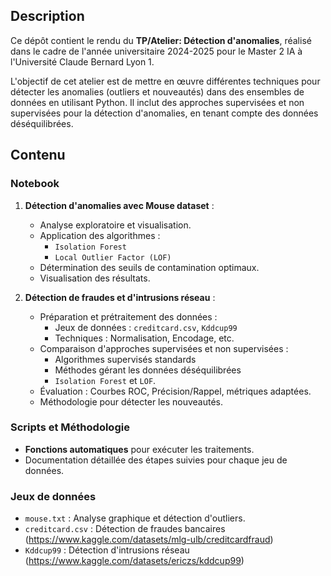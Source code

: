 ## Description

Ce dépôt contient le rendu du **TP/Atelier: Détection d'anomalies**, réalisé dans le cadre de l'année universitaire 2024-2025 pour le Master 2 IA à l'Université Claude Bernard Lyon 1.

L'objectif de cet atelier est de mettre en œuvre différentes techniques pour détecter les anomalies (outliers et nouveautés) dans des ensembles de données en utilisant Python. Il inclut des approches supervisées et non supervisées pour la détection d'anomalies, en tenant compte des données déséquilibrées.

## Contenu

### Notebook
1. **Détection d'anomalies avec Mouse dataset** :
   - Analyse exploratoire et visualisation.
   - Application des algorithmes :
     - `Isolation Forest`
     - `Local Outlier Factor (LOF)`
   - Détermination des seuils de contamination optimaux.
   - Visualisation des résultats.

2. **Détection de fraudes et d'intrusions réseau** :
   - Préparation et prétraitement des données :
     - Jeux de données : `creditcard.csv`, `Kddcup99`
     - Techniques : Normalisation, Encodage, etc.
   - Comparaison d'approches supervisées et non supervisées :
     - Algorithmes supervisés standards
     - Méthodes gérant les données déséquilibrées
     - `Isolation Forest` et `LOF`.
   - Évaluation : Courbes ROC, Précision/Rappel, métriques adaptées.
   - Méthodologie pour détecter les nouveautés.

### Scripts et Méthodologie
- **Fonctions automatiques** pour exécuter les traitements.
- Documentation détaillée des étapes suivies pour chaque jeu de données.

### Jeux de données
- `mouse.txt` : Analyse graphique et détection d'outliers.
- `creditcard.csv` : Détection de fraudes bancaires (https://www.kaggle.com/datasets/mlg-ulb/creditcardfraud)
- `Kddcup99` : Détection d'intrusions réseau (https://www.kaggle.com/datasets/ericzs/kddcup99)